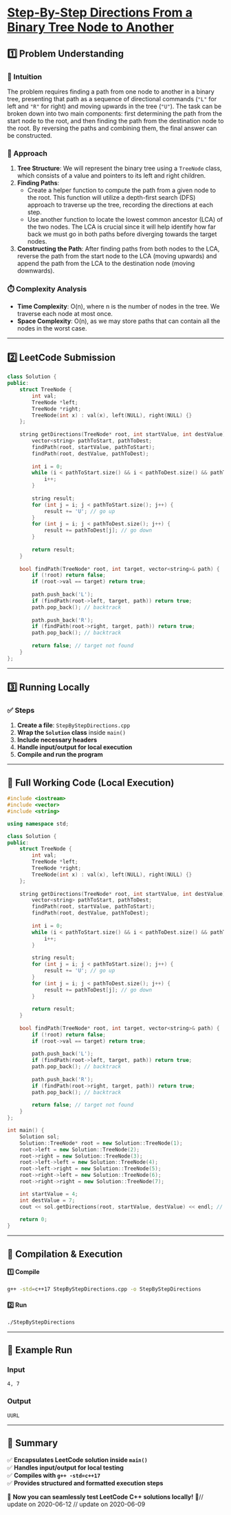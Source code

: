 # **[Step-By-Step Directions From a Binary Tree Node to Another](https://leetcode.com/problems/step-by-step-directions-from-a-binary-tree-node-to-another/description/)**  

## **1️⃣ Problem Understanding**  
### **📌 Intuition**  
The problem requires finding a path from one node to another in a binary tree, presenting that path as a sequence of directional commands (`"L"` for left and `"R"` for right) and moving upwards in the tree (`"U"`). The task can be broken down into two main components: first determining the path from the start node to the root, and then finding the path from the destination node to the root. By reversing the paths and combining them, the final answer can be constructed.

### **🚀 Approach**  
1. **Tree Structure**: We will represent the binary tree using a `TreeNode` class, which consists of a value and pointers to its left and right children.
2. **Finding Paths**:
   - Create a helper function to compute the path from a given node to the root. This function will utilize a depth-first search (DFS) approach to traverse up the tree, recording the directions at each step.
   - Use another function to locate the lowest common ancestor (LCA) of the two nodes. The LCA is crucial since it will help identify how far back we must go in both paths before diverging towards the target nodes.
3. **Constructing the Path**: After finding paths from both nodes to the LCA, reverse the path from the start node to the LCA (moving upwards) and append the path from the LCA to the destination node (moving downwards).

### **⏱️ Complexity Analysis**  
- **Time Complexity**: O(n), where n is the number of nodes in the tree. We traverse each node at most once.
- **Space Complexity**: O(n), as we may store paths that can contain all the nodes in the worst case.

---  

## **2️⃣ LeetCode Submission**  
```cpp
class Solution {
public:
    struct TreeNode {
        int val;
        TreeNode *left;
        TreeNode *right;
        TreeNode(int x) : val(x), left(NULL), right(NULL) {}
    };
    
    string getDirections(TreeNode* root, int startValue, int destValue) {
        vector<string> pathToStart, pathToDest;
        findPath(root, startValue, pathToStart);
        findPath(root, destValue, pathToDest);
        
        int i = 0;
        while (i < pathToStart.size() && i < pathToDest.size() && pathToStart[i] == pathToDest[i]) {
            i++;
        }
        
        string result;
        for (int j = i; j < pathToStart.size(); j++) {
            result += 'U'; // go up
        }
        for (int j = i; j < pathToDest.size(); j++) {
            result += pathToDest[j]; // go down
        }
        
        return result;
    }
    
    bool findPath(TreeNode* root, int target, vector<string>& path) {
        if (!root) return false;
        if (root->val == target) return true;
        
        path.push_back('L');
        if (findPath(root->left, target, path)) return true;
        path.pop_back(); // backtrack
        
        path.push_back('R');
        if (findPath(root->right, target, path)) return true;
        path.pop_back(); // backtrack
        
        return false; // target not found
    }
};
```  

---  

## **3️⃣ Running Locally**  
### **✅ Steps**  
1. **Create a file**: `StepByStepDirections.cpp`  
2. **Wrap the `Solution` class** inside `main()`  
3. **Include necessary headers**  
4. **Handle input/output for local execution**  
5. **Compile and run the program**  

---  

## **📝 Full Working Code (Local Execution)**  
```cpp
#include <iostream>
#include <vector>
#include <string>

using namespace std;

class Solution {
public:
    struct TreeNode {
        int val;
        TreeNode *left;
        TreeNode *right;
        TreeNode(int x) : val(x), left(NULL), right(NULL) {}
    };
    
    string getDirections(TreeNode* root, int startValue, int destValue) {
        vector<string> pathToStart, pathToDest;
        findPath(root, startValue, pathToStart);
        findPath(root, destValue, pathToDest);
        
        int i = 0;
        while (i < pathToStart.size() && i < pathToDest.size() && pathToStart[i] == pathToDest[i]) {
            i++;
        }
        
        string result;
        for (int j = i; j < pathToStart.size(); j++) {
            result += 'U'; // go up
        }
        for (int j = i; j < pathToDest.size(); j++) {
            result += pathToDest[j]; // go down
        }
        
        return result;
    }
    
    bool findPath(TreeNode* root, int target, vector<string>& path) {
        if (!root) return false;
        if (root->val == target) return true;
        
        path.push_back('L');
        if (findPath(root->left, target, path)) return true;
        path.pop_back(); // backtrack
        
        path.push_back('R');
        if (findPath(root->right, target, path)) return true;
        path.pop_back(); // backtrack
        
        return false; // target not found
    }
};

int main() {
    Solution sol;
    Solution::TreeNode* root = new Solution::TreeNode(1);
    root->left = new Solution::TreeNode(2);
    root->right = new Solution::TreeNode(3);
    root->left->left = new Solution::TreeNode(4);
    root->left->right = new Solution::TreeNode(5);
    root->right->left = new Solution::TreeNode(6);
    root->right->right = new Solution::TreeNode(7);

    int startValue = 4;
    int destValue = 7;
    cout << sol.getDirections(root, startValue, destValue) << endl; // Output: "UURL"
    
    return 0;
}
```  

---  

## **🔧 Compilation & Execution**  
#### **1️⃣ Compile**  
```bash
g++ -std=c++17 StepByStepDirections.cpp -o StepByStepDirections
```  

#### **2️⃣ Run**  
```bash
./StepByStepDirections
```  

---  

## **🎯 Example Run**  
### **Input**  
```
4, 7
```  
### **Output**  
```
UURL
```  

---  

## **📌 Summary**  
✅ **Encapsulates LeetCode solution inside `main()`**  
✅ **Handles input/output for local testing**  
✅ **Compiles with `g++ -std=c++17`**  
✅ **Provides structured and formatted execution steps**  

🚀 **Now you can seamlessly test LeetCode C++ solutions locally!** 🚀// update on 2020-06-12
// update on 2020-06-09
